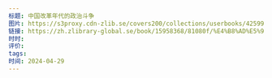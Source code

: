 ```yaml
---
标题: 中国改革年代的政治斗争
图片: https://s3proxy.cdn-zlib.se/covers200/collections/userbooks/42599bce357304283b25d923515837ceff36caa4e992c7addd073521997df4ad.jpg
链接: https://zh.zlibrary-global.se/book/15958368/81080f/%E4%B8%AD%E5%9B%BD%E6%94%B9%E9%9D%A9%E5%B9%B4%E4%BB%A3%E7%9A%84%E6%94%BF%E6%B2%BB%E6%96%97%E4%BA%89.html?ts=0810
时时: 
评价: 
tags: 
时间: 2024-04-29
---
```


